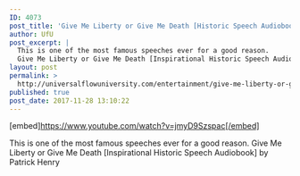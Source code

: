 ```yaml
---
ID: 4073
post_title: 'Give Me Liberty or Give Me Death [Historic Speech Audiobook] by Patrick Henry'
author: UfU
post_excerpt: |
  This is one of the most famous speeches ever for a good reason.
  Give Me Liberty or Give Me Death [Inspirational Historic Speech Audiobook] by Patrick Henry
layout: post
permalink: >
  http://universalflowuniversity.com/entertainment/give-me-liberty-or-give-me-death-historic-speech-audiobook-by-patrick-henry/
published: true
post_date: 2017-11-28 13:10:22
---
```

[embed]https://www.youtube.com/watch?v=jmyD9Szspac[/embed]<br>
<p>This is one of the most famous speeches ever for a good reason.
Give Me Liberty or Give Me Death [Inspirational Historic Speech Audiobook] by Patrick Henry</p>
